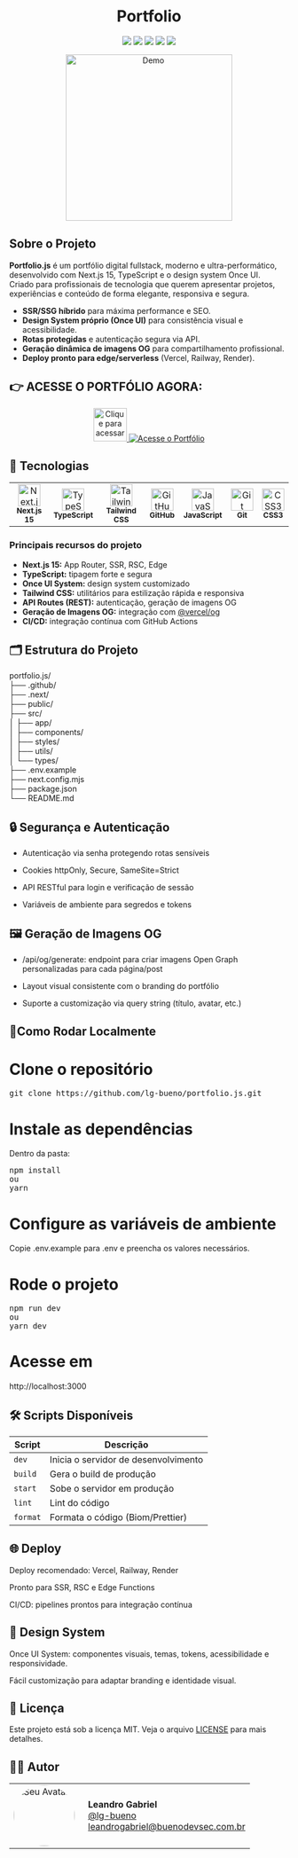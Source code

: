 <h1 align="center">Portfolio</h1>

<p align="center">
  <img src="https://img.shields.io/badge/Next.js-000?style=for-the-badge&logo=next.js&logoColor=white" />
  <img src="https://img.shields.io/badge/TypeScript-007ACC?style=for-the-badge&logo=typescript&logoColor=white" />
  <img src="https://img.shields.io/badge/Tailwind-38B2AC?style=for-the-badge&logo=tailwind-css&logoColor=white" />
  <img src="https://img.shields.io/badge/Once%20UI-1a1a1a?style=for-the-badge" />
  <img src="https://img.shields.io/badge/Vercel-000?style=for-the-badge&logo=vercel&logoColor=white" />
</p>

<p align="center">
  <img src="https://media.giphy.com/media/du3J3cXyzhj75IOgvA/giphy.gif" width="300" alt="Demo" />
</p>

## Sobre o Projeto

**Portfolio.js** é um portfólio digital fullstack, moderno e ultra-performático, desenvolvido com Next.js 15, TypeScript e o design system Once UI.  
Criado para profissionais de tecnologia que querem apresentar projetos, experiências e conteúdo de forma elegante, responsiva e segura.

- **SSR/SSG híbrido** para máxima performance e SEO.
- **Design System próprio (Once UI)** para consistência visual e acessibilidade.
- **Rotas protegidas** e autenticação segura via API.
- **Geração dinâmica de imagens OG** para compartilhamento profissional.
- **Deploy pronto para edge/serverless** (Vercel, Railway, Render).


## 👉 ACESSE O PORTFÓLIO AGORA:

<p align="center">
  <a href="https://buenodevsec.com.br" target="_blank">
    <img src="https://media1.giphy.com/media/v1.Y2lkPTc5MGI3NjExejJjdzMxcnd0NTJpM3hxbjBkbjVjYTBrc2s3NG1ibnlsNjZuYWx1MCZlcD12MV9pbnRlcm5hbF9naWZfYnlfaWQmY3Q9cw/4aAnvkK3wCq6JFyu5e/giphy.gif" alt="Clique para acessar o portfólio" width="60" />
    <img src="https://img.shields.io/badge/ACESSE%20O%20PORTFÓLIO-CLIQUE%20AQUI-00C897?style=for-the-badge&logo=vercel&logoColor=white&labelColor=1A1A1A" alt="Acesse o Portfólio" />
  </a>
</p>

<h2>🚀 Tecnologias</h2>

<table>
  <tr>
    <td align="center">
      <img src="https://cdn.jsdelivr.net/gh/devicons/devicon@latest/icons/nextjs/nextjs-original.svg" width="40" title="Next.js" /><br>
      <sub><b>Next.js 15</b></sub>
    </td>
    <td align="center">
      <img src="https://cdn.jsdelivr.net/gh/devicons/devicon/icons/typescript/typescript-original.svg" width="40" title="TypeScript" /><br>
      <sub><b>TypeScript</b></sub>
    </td>
    <td align="center">
      <img src="https://cdn.jsdelivr.net/gh/devicons/devicon@latest/icons/tailwindcss/tailwindcss-original.svg" width="40" title="Tailwind CSS" /><br>
      <sub><b>Tailwind CSS</b></sub>
    </td>
    <td align="center">
      <img src="https://cdn.jsdelivr.net/gh/devicons/devicon/icons/github/github-original.svg" width="40" title="GitHub" /><br>
      <sub><b>GitHub</b></sub>
    </td>
    <td align="center">
      <img src="https://cdn.jsdelivr.net/gh/devicons/devicon@latest/icons/javascript/javascript-original.svg" width="40" title="JavaScript" /><br>
      <sub><b>JavaScript</b></sub>
    </td>
    <td align="center">
      <img src="https://cdn.jsdelivr.net/gh/devicons/devicon@latest/icons/git/git-original.svg" width="40" title="Git" /><br>
      <sub><b>Git</b></sub>
    </td>
    <td align="center">
      <img src="https://cdn.jsdelivr.net/gh/devicons/devicon@latest/icons/css3/css3-plain-wordmark.svg" width="40" title="CSS3" /><br>
      <sub><b>CSS3</b></sub>
    </td>
  </tr>
</table>

### Principais recursos do projeto

- <b>Next.js 15:</b> App Router, SSR, RSC, Edge
- <b>TypeScript:</b> tipagem forte e segura
- <b>Once UI System:</b> design system customizado
- <b>Tailwind CSS:</b> utilitários para estilização rápida e responsiva
- <b>API Routes (REST):</b> autenticação, geração de imagens OG
- <b>Geração de Imagens OG:</b> integração com <a href="https://vercel.com/docs/functions/og-image-generation" target="_blank">@vercel/og</a>
- <b>CI/CD:</b> integração contínua com GitHub Actions


## 🗂️ Estrutura do Projeto
portfolio.js/<br>
├── .github/<br>
├── .next/<br>
├── public/<br>
├── src/<br>
│   ├── app/<br>
│   ├── components/<br>
│   ├── styles/<br>
│   ├── utils/<br>
│   └── types/<br>
├── .env.example<br>
├── next.config.mjs<br>
├── package.json<br>
└── README.md<br>

## 🔒 Segurança e Autenticação

* Autenticação via senha protegendo rotas sensíveis

* Cookies httpOnly, Secure, SameSite=Strict

* API RESTful para login e verificação de sessão

* Variáveis de ambiente para segredos e tokens

## 🖼️ Geração de Imagens OG
* /api/og/generate: endpoint para criar imagens Open Graph personalizadas para cada página/post

* Layout visual consistente com o branding do portfólio

* Suporte a customização via query string (título, avatar, etc.)

## 🚀Como Rodar Localmente

# Clone o repositório

<pre>
git clone https://github.com/lg-bueno/portfolio.js.git
</pre>

# Instale as dependências

Dentro da pasta: 

<pre>npm install
ou 
yarn
</pre>

# Configure as variáveis de ambiente

Copie .env.example para .env e preencha os valores necessários.

# Rode o projeto
<pre>
npm run dev
ou
yarn dev
</pre>

# Acesse em

http://localhost:3000

## 🛠️ Scripts Disponíveis

<table>
  <thead>
    <tr>
      <th>Script</th>
      <th>Descrição</th>
    </tr>
  </thead>
  <tbody>
    <tr>
      <td><code>dev</code></td>
      <td>Inicia o servidor de desenvolvimento</td>
    </tr>
    <tr>
      <td><code>build</code></td>
      <td>Gera o build de produção</td>
    </tr>
    <tr>
      <td><code>start</code></td>
      <td>Sobe o servidor em produção</td>
    </tr>
    <tr>
      <td><code>lint</code></td>
      <td>Lint do código</td>
    </tr>
    <tr>
      <td><code>format</code></td>
      <td>Formata o código (Biom/Prettier)</td>
    </tr>
  </tbody>
</table>

## 🌐 Deploy

Deploy recomendado: Vercel, Railway, Render

Pronto para SSR, RSC e Edge Functions

CI/CD: pipelines prontos para integração contínua

## 🧩 Design System

Once UI System: componentes visuais, temas, tokens, acessibilidade e responsividade.

Fácil customização para adaptar branding e identidade visual.

## 📄 Licença

Este projeto está sob a licença MIT. Veja o arquivo [LICENSE](./LICENSE) para mais detalhes.

## 👨‍💻 Autor

<table>
  <tr>
    <td>
      <img src="https://avatars.githubusercontent.com/u/65098784?v=4" width="110" style="border-radius: 50%;" alt="Seu Avatar" />
    </td>
    <td style="vertical-align: middle; padding-left: 16px;">
      <strong>Leandro Gabriel</strong><br>
      <a href="https://github.com/lg-bueno">@lg-bueno</a><br>
      <a href="mailto:leandrogabriel@buenodevsec.com.br">leandrogabriel@buenodevsec.com.br</a>
    </td>
  </tr>
</table>
